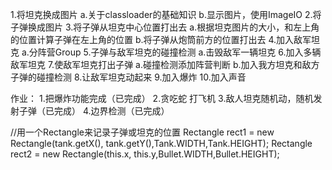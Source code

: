 1.将坦克换成图片
    a.关于classloader的基础知识
    b.显示图片，使用ImageIO
2.将子弹换成图片
3.将子弹从坦克中心位置打出去
    a.根据坦克图片的大小，和左上角的位置计算子弹在左上角的位置
    b.将子弹从炮筒前方的位置打出去
4.加入敌军坦克
    a.分阵营Group
5.子弹与敌军坦克的碰撞检测
    a.击毁敌军一辆坦克
6.加入多辆敌军坦克
7.使敌军坦克打出子弹
    a.碰撞检测添加阵营判断
    b.加入我方坦克和敌方子弹的碰撞检测
8.让敌军坦克动起来
9.加入爆炸
10.加入声音

作业：
1.把爆炸功能完成（已完成）
2.贪吃蛇 打飞机
3.敌人坦克随机动，随机发射子弹（已完成）
4.边界检测（已完成）

//用一个Rectangle来记录子弹或坦克的位置
Rectangle rect1 = new Rectangle(tank.getX(), tank.getY(),Tank.WIDTH,Tank.HEIGHT);
Rectangle rect2 = new Rectangle(this.x, this.y,Bullet.WIDTH,Bullet.HEIGHT);